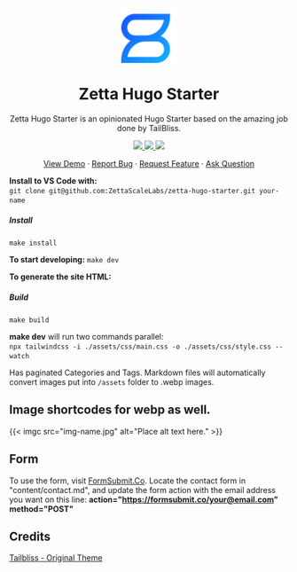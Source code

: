 <p align="center" style="padding-top:20px">
 <img width="100px" src="images/zetta-dark.svg" align="center" alt="GitHub Readme Stats" />
 <h1 align="center">Zetta Hugo Starter</h1>
 <p align="center">Zetta Hugo Starter is an opinionated Hugo Starter based on the amazing job done by TailBliss.</p>
</p>
  <p align="center">
    <a href="https://gohugo.io/">
      <img src="https://img.shields.io/badge/Hugo%20-0.105.0%20-gray.svg?colorA=c9177e&colorB=FF4088&style=for-the-badge"/>
    </a>
    <a href="https://tailwindcss.com/">
      <img src="https://img.shields.io/badge/TailwindCSS%20-V3-gray.svg?colorA=0284c7&colorB=38bdf8&style=for-the-badge"/>
    </a>
    <a href="https://alpinejs.dev/">
      <img src="https://img.shields.io/badge/Alpine.js%20-V3-gray.svg?colorA=68a5af&colorB=77c1d2&style=for-the-badge"/>
    </a>
  </p>

  <p align="center">
    <a href="https://zettascale.tech/">View Demo</a>
    ·
    <a href="https://github.com/ZettaScaleLabs/zetta-hugo-starter/issues">Report Bug</a>
    ·
    <a href="https://github.com/ZettaScaleLabs/zetta-hugo-starter/discussions/categories/feature-request">Request Feature</a>
    ·
    <a href="https://github.com/ZettaScaleLabs/zetta-hugo-starter/discussions/categories/general">Ask Question</a>
  </p>
</p>

**Install to VS Code with:**  
`git clone git@github.com:ZettaScaleLabs/zetta-hugo-starter.git your-name`

##### Install
`make install`

**To start developing:**
`make dev`

**To generate the site HTML:**
##### Build
`make build`

**make dev** will run two commands parallel:  
`npx tailwindcss -i ./assets/css/main.css -o ./assets/css/style.css --watch`

Has paginated Categories and Tags. Markdown files will automatically convert images put into `/assets` folder to .webp images. 

## Image shortcodes for webp as well.
{{< imgc src="img-name.jpg" alt="Place alt text here." >}}

## Form
To use the form, visit [FormSubmit.Co](https://formsubmit.co/). Locate the contact form in "content/contact.md", and update the form action with the email address you want on this line: **action="https://formsubmit.co/your@email.com" method="POST"**


## Credits

[Tailbliss - Original Theme](https://github.com/nusserstudios/tailbliss)